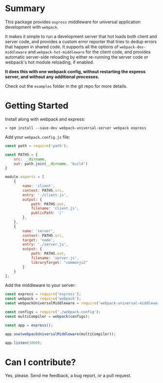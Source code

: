 # Summary

This package provides `express` middleware for universal application development with `webpack`.

It makes it simple to run a development server that hot loads both client and server code, and provides a custom error reporter that tries to dedup errors that happen in shared code. It supports all the options of `webpack-dev-middleware` and `webpack-hot-middleware` for the client code, and provides automatic server-side reloading by either re-running the server code or webpack's hot module reloading, if enabled.

**It does this with one webpack config, without restarting the express server, and without any additional processes.**

Check out the `examples` folder in the git repo for more details.

# Getting Started

Install along with webpack and express:

```
> npm install --save-dev webpack-universal-server webpack express
```

Add your `webpack.config.js` file:

```javascript
const path = require('path');

const PATHS = {
	src: __dirname,
	out: path.join(__dirname, 'build')
}

module.exports = [
	{
		name: 'client',
		context: PATHS.src,
		entry: './client.js',
		output: {
			path: PATHS.out,
			filename: 'client.js',
			publicPath: '/'
		},
	},
	{
		name: 'server',
		context: PATHS.src,
		target: 'node',
		entry: './server.js',
		output: {
			path: PATHS.out,
			filename: 'server.js',
			libraryTarget: "commonjs2"
		}
	}
];
```

Add the middleware to your server:

```javascript
const express = require('express');
const webpack = require('webpack');
const webpackUniversalMiddleware = require('webpack-universal-middleware');

const configs = require('./webpack.config');
const multiCompiler = webpack(configs);

const app = express();

app.use(webpackUniversalMiddleware(multiCompiler));

app.listen(3000);
```

# Can I contribute?

Yes, please. Send me feedback, a bug report, or a pull request.
